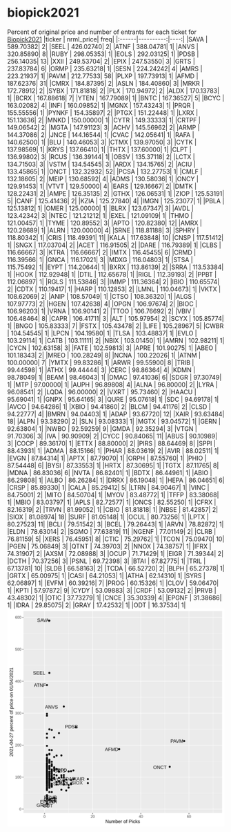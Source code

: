# biopick2021
Percent of original price and number of entrants for each ticket for [Biopick2021](https://twitter.com/hashtag/Biopick2021)
|ticker | nrml_price| freq|
|:------|----------:|----:|
|SAVA   |  589.70382|    2|
|SEEL   |  426.02740|    2|
|ATNF   |  388.04781|    1|
|ANVS   |  320.85890|    8|
|RUBY   |  298.05353|    1|
|EOLS   |  292.03125|    1|
|PDSB   |  256.14035|   13|
|XXII   |  249.53704|    2|
|EPIX   |  247.53550|    3|
|GRTS   |  237.83784|    6|
|ORMP   |  235.63218|    1|
|SESN   |  224.24242|    4|
|AMRS   |  223.21937|    1|
|PAVM   |  212.77533|   58|
|PLXP   |  197.73913|    1|
|AFMD   |  187.62376|   31|
|CMRX   |  184.87395|    2|
|ASLN   |  184.40860|    3|
|MRKR   |  172.78912|    2|
|SYBX   |  171.81818|    2|
|PLX    |  170.94972|    2|
|ALDX   |  170.13783|    1|
|BCRX   |  167.88618|    7|
|YTEN   |  167.79089|    1|
|BNTC   |  167.36527|    5|
|BCYC   |  163.02082|    4|
|INFI   |  160.09852|    1|
|MGNX   |  157.43243|    1|
|PRQR   |  155.55556|    1|
|PYNKF  |  154.35897|    2|
|PTGX   |  151.22448|    1|
|LXRX   |  151.13636|    2|
|MNKD   |  150.00000|    1|
|CYTR   |  149.33333|    1|
|CRTPF  |  149.06542|    2|
|MGTA   |  147.91123|    3|
|ACHV   |  145.56962|    2|
|ARMP   |  144.37086|    2|
|JNCE   |  144.16544|    1|
|CVAC   |  142.05641|    1|
|RAFA   |  140.62500|    1|
|BLU    |  140.46053|    3|
|CTMX   |  139.97050|    3|
|CYTK   |  137.98569|    1|
|KRYS   |  137.66410|    1|
|THTX   |  137.60000|    1|
|CLPT   |  136.99802|    3|
|RCUS   |  136.39144|    1|
|OBSV   |  135.37118|    2|
|LCTX   |  134.71503|    3|
|VSTM   |  134.54545|    3|
|ARDX   |  134.15765|    2|
|ACIU   |  133.45865|    1|
|ONCT   |  132.32932|   52|
|PCSA   |  132.27753|    1|
|CMLF   |  132.18605|    2|
|MEIP   |  130.68592|    4|
|ADMS   |  130.58036|    1|
|ONCY   |  129.91453|    1|
|VTVT   |  129.50000|    4|
|EARS   |  129.16667|    2|
|DMTK   |  128.22431|    2|
|AMPE   |  126.35135|    2|
|GTHX   |  126.06531|    1|
|ZIOP   |  125.53191|    5|
|CANF   |  125.41436|    2|
|KZIA   |  125.27840|    4|
|IMGN   |  125.23077|    1|
|PBLA   |  125.13812|    1|
|OMER   |  125.00000|    1|
|BLRX   |  123.67347|    3|
|AVDL   |  123.42342|    3|
|NTEC   |  121.21212|    1|
|EXEL   |  121.09109|    1|
|THMO   |  121.00457|    1|
|TYME   |  120.89552|    3|
|APTO   |  120.82380|   12|
|AMRX   |  120.28689|    1|
|ALRN   |  120.00000|    4|
|SRNE   |  118.81188|    3|
|SPHRY  |  118.80342|    1|
|CRIS   |  118.49391|   11|
|KALA   |  117.63848|   10|
|CNSP   |  117.51412|    1|
|SNGX   |  117.03704|    2|
|ACET   |  116.91505|    2|
|DARE   |  116.79389|    1|
|CLBS   |  116.66667|    3|
|KTRA   |  116.66667|    2|
|IMTX   |  116.45455|    6|
|CRMD   |  116.39566|    1|
|GNCA   |  116.17021|    3|
|MDXG   |  116.04803|    1|
|STSA   |  115.75492|    1|
|EYPT   |  114.20644|    1|
|BXRX   |  113.86139|    2|
|SRRA   |  113.53384|    1|
|HOOK   |  112.92948|    1|
|DTIL   |  112.65678|    1|
|RIGL   |  112.39193|    2|
|PPBT   |  112.06897|    1|
|RGLS   |  111.53846|    3|
|IMMP   |  111.36364|    2|
|IBIO   |  110.65574|    2|
|CDTX   |  110.19417|    1|
|HARP   |  110.12853|    2|
|LMNL   |  110.04673|    1|
|VKTX   |  108.62069|    2|
|ANIP   |  108.57049|    1|
|CTSO   |  108.36320|    1|
|ALGS   |  107.97773|    2|
|HGEN   |  107.42638|    4|
|OPGN   |  106.97674|    2|
|BIOC   |  106.96203|    1|
|VRNA   |  106.90141|    2|
|TTOO   |  106.76692|    2|
|VBIV   |  106.48464|    8|
|CAPR   |  106.41711|    3|
|ALT    |  105.97954|    2|
|SCYX   |  105.85774|    1|
|BNGO   |  105.83333|    7|
|FSTX   |  105.43478|    2|
|LIFE   |  105.28967|    5|
|CWBR   |  104.54545|    1|
|LPCN   |  104.19580|    1|
|TLSA   |  103.48837|    1|
|EVLO   |  103.29114|    1|
|CATB   |  103.11111|    2|
|NBIX   |  103.01450|    1|
|AMRN   |  102.98211|    1|
|CYCN   |  102.63158|    3|
|FATE   |  102.59813|    3|
|APRE   |  101.90275|    1|
|ABEO   |  101.18343|    2|
|MREO   |  100.28249|    8|
|NCNA   |  100.22026|    1|
|ATNM   |  100.00000|    7|
|YMTX   |   99.83286|    1|
|ARWR   |   99.55900|    8|
|TRIB   |   99.44598|    1|
|ATHX   |   99.44444|    3|
|CERC   |   98.86364|    4|
|KDMN   |   98.78049|    1|
|BEAM   |   98.46043|    1|
|DMAC   |   97.41036|    6|
|SDGR   |   97.30749|    1|
|MTP    |   97.00000|    1|
|AUPH   |   96.89808|    4|
|ALNA   |   96.80000|    2|
|LYRA   |   96.08541|    2|
|LQDA   |   96.00000|    2|
|VXRT   |   95.73460|    2|
|HAACU  |   95.69041|    1|
|GNPX   |   95.64165|    3|
|QURE   |   95.07618|    1|
|SDC    |   94.69178|    1|
|AVCO   |   94.64286|    1|
|XBIO   |   94.41860|    2|
|BLCM   |   94.41176|    2|
|CLSD   |   94.22777|    4|
|BMRN   |   94.04403|    1|
|ADAP   |   93.67720|   12|
|XAIR   |   93.63484|   18|
|ALPN   |   93.38290|    2|
|SLN    |   93.08333|    1|
|MGTX   |   93.04572|    1|
|GERN   |   92.63804|    1|
|NWBO   |   92.59259|    9|
|GMDA   |   92.35294|    3|
|VTGN   |   91.70306|    3|
|IVA    |   90.90909|    2|
|CYCC   |   90.84065|   11|
|ABUS   |   90.10989|    3|
|COCP   |   89.36170|    1|
|ETTX   |   88.80000|    2|
|PIRS   |   88.64469|    8|
|SPPI   |   88.43931|    1|
|ADMA   |   88.15166|    1|
|PHAR   |   88.03619|    2|
|AVIR   |   88.02511|    1|
|EVGN   |   87.84314|    1|
|APTX   |   87.79070|    1|
|ORPH   |   87.55760|    1|
|PHIO   |   87.54448|    6|
|BYSI   |   87.33553|    1|
|HRTX   |   87.30695|    1|
|TGTX   |   87.11765|    8|
|MDNA   |   86.83036|    6|
|NVTA   |   86.82401|    1|
|BDTX   |   86.44961|    1|
|ABIO   |   86.29808|    1|
|ALBO   |   86.26284|    1|
|DRRX   |   86.19048|    1|
|HEPA   |   86.04651|    6|
|CRSP   |   85.89330|    1|
|CALA   |   85.29412|    5|
|LTRN   |   84.90467|    1|
|VINC   |   84.75001|    2|
|MITO   |   84.50704|    1|
|MYOV   |   83.48772|    1|
|TFFP   |   83.38068|    1|
|MBIO   |   83.03797|    1|
|APLS   |   82.72577|    1|
|ONCS   |   82.55250|    1|
|CFRX   |   82.16319|    2|
|TRVN   |   81.99052|    1|
|CBIO   |   81.81818|    1|
|NBSE   |   81.42857|    2|
|SIOX   |   81.08974|   18|
|SURF   |   81.05148|    1|
|OCUL   |   80.73256|    1|
|LPTX   |   80.27523|   11|
|BCLI   |   79.51542|    3|
|BCEL   |   79.26443|    1|
|ARVN   |   78.82872|    1|
|ELDN   |   78.63014|    2|
|SGMO   |   77.63819|   11|
|NGENF  |   77.01149|    2|
|CLRB   |   76.81159|    5|
|XERS   |   76.45951|    8|
|CTIC   |   75.29762|    1|
|TCON   |   75.09470|   10|
|PGEN   |   75.06849|    3|
|QTNT   |   74.39703|    2|
|NNOX   |   74.38757|    1|
|IFRX   |   74.31907|    2|
|AXSM   |   72.08988|    3|
|OCUP   |   71.71429|    1|
|EIGR   |   71.39344|    2|
|DCTH   |   70.37256|    3|
|PSNL   |   69.72398|    3|
|BTAI   |   67.82775|    1|
|TRIL   |   67.13781|   10|
|SLDB   |   66.58163|    2|
|TCDA   |   66.52720|    2|
|BLPH   |   65.27378|    1|
|GRTX   |   65.00975|    1|
|CASI   |   64.21053|    1|
|ATHA   |   62.14310|    1|
|SYRS   |   62.06897|    1|
|EVFM   |   60.39216|    7|
|PROG   |   60.15326|    1|
|CLOV   |   59.06470|    1|
|KPTI   |   57.97872|    9|
|CYDY   |   53.09883|    3|
|CRDF   |   53.09132|    2|
|PRVB   |   43.48302|    1|
|OTIC   |   37.73279|    1|
|CNCE   |   35.30339|    4|
|EPGNF  |   31.38686|    1|
|IDRA   |   29.85075|    2|
|GRAY   |   17.42532|    1|
|ODT    |   16.37534|    1|
![retvspicks](biopicks.png?raw=true)
